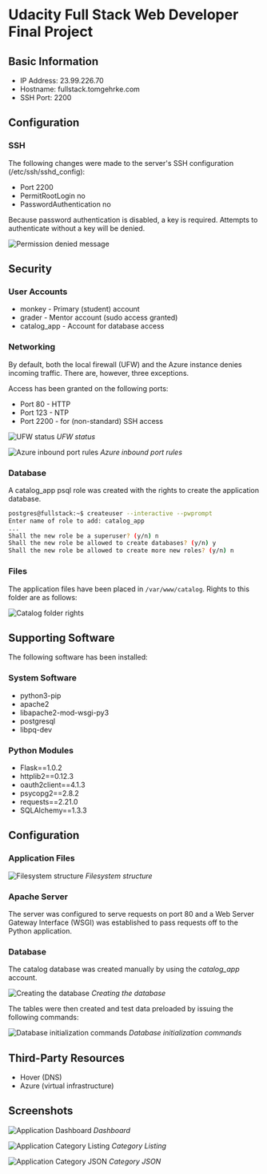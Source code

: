 # Udacity Full Stack Web Developer Final Project

## Basic Information

* IP Address: 23.99.226.70
* Hostname: fullstack.tomgehrke.com
* SSH Port: 2200

## Configuration

### SSH

The following changes were made to the server's SSH configuration (/etc/ssh/sshd_config):

* Port 2200
* PermitRootLogin no
* PasswordAuthentication no

Because password authentication is disabled, a key is required. Attempts to authenticate without a key will be denied.

![Permission denied message](images/ssh-rsa-only.jpg)

## Security

### User Accounts

* monkey - Primary (student) account
* grader - Mentor account (sudo access granted)
* catalog_app - Account for database access

### Networking

By default, both the local firewall (UFW) and the Azure instance denies incoming traffic. There are, however, three exceptions.

Access has been granted on the following ports:

* Port 80 - HTTP
* Port 123 - NTP
* Port 2200 - for (non-standard) SSH access

![UFW status](images/ufw-status.jpg)
*UFW status*

![Azure inbound port rules](images/inbound-port-rules.jpg)
*Azure inbound port rules*

### Database

A catalog_app psql role was created with the rights to create the application database.

```bash
postgres@fullstack:~$ createuser --interactive --pwprompt
Enter name of role to add: catalog_app
...
Shall the new role be a superuser? (y/n) n
Shall the new role be allowed to create databases? (y/n) y
Shall the new role be allowed to create more new roles? (y/n) n
```

### Files

The application files have been placed in `/var/www/catalog`. Rights to this folder are as follows:

![Catalog folder rights](images/catalog-rights.jpg)

## Supporting Software

The following software has been installed:

### System Software

* python3-pip
* apache2
* libapache2-mod-wsgi-py3
* postgresql
* libpq-dev

### Python Modules

* Flask==1.0.2
* httplib2==0.12.3
* oauth2client==4.1.3
* psycopg2==2.8.2
* requests==2.21.0
* SQLAlchemy==1.3.3

## Configuration

### Application Files

![Filesystem structure](images/filesystem-structure.jpg)
*Filesystem structure*

### Apache Server

The server was configured to serve requests on port 80 and a Web Server
Gateway Interface (WSGI) was established to pass requests off to the
Python application.

### Database

The catalog database was created manually by using the *catalog_app* account.

![Creating the database](images/create-database.jpg)
*Creating the database*

The tables were then created and test data preloaded by issuing the following
commands:

![Database initialization commands](images/initializing-database.jpg)
*Database initialization commands*

## Third-Party Resources

* Hover (DNS)
* Azure (virtual infrastructure)

## Screenshots

![Application Dashboard](images/application-dashboard.jpg)
*Dashboard*

![Application Category Listing](images/application-category.jpg)
*Category Listing*

![Application Category JSON](images/application-json.jpg)
*Category JSON*